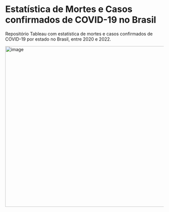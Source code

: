# Estatística de Mortes e Casos confirmados de COVID-19 no Brasil
Repositório Tableau com estatística de mortes e casos confirmados de COVID-19 por estado no Brasil, entre 2020 e 2022.


<img width="1319" height="513" alt="image" src="https://github.com/user-attachments/assets/e30fd224-ea93-4f7a-b251-63cabef01d6a" />

